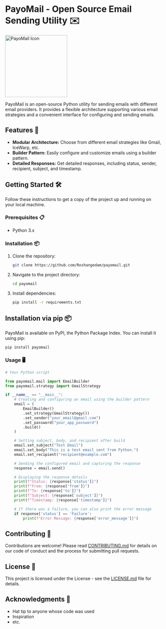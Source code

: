 # PayoMail - Open Source Email Sending Utility ✉️

<img src="/payomail/images//icon.png" alt="PayoMail Icon" width="200">


PayoMail is an open-source Python utility for sending emails with different email providers. It provides a flexible architecture supporting various email strategies and a convenient interface for configuring and sending emails.

## Features 🚀

- **Modular Architecture:** Choose from different email strategies like Gmail, IceWarp, etc.
- **Builder Pattern:** Easily configure and customize emails using a builder pattern.
- **Detailed Responses:** Get detailed responses, including status, sender, recipient, subject, and timestamp.

## Getting Started 🛠️

Follow these instructions to get a copy of the project up and running on your local machine.

### Prerequisites 📋

- Python 3.x

### Installation 📦

1. Clone the repository:

    ```bash
    git clone https://github.com/Roshangedam/payomail.git
    ```

2. Navigate to the project directory:

    ```bash
    cd payomail
    ```

3. Install dependencies:

    ```bash
    pip install -r requirements.txt
    ```

## Installation via pip 📦

PayoMail is available on PyPI, the Python Package Index. You can install it using pip:

```bash
pip install payomail
```
### Usage 🖥️

```python
# Your Python script

from payomail.mail import EmailBuilder
from payomail.strategy import GmailStrategy

if __name__ == "__main__":
    # Creating and configuring an email using the builder pattern
    email = (
        EmailBuilder()
        .set_strategy(GmailStrategy())
        .set_sender("your_email@gmail.com")
        .set_password("your_app_password")
        .build()
    )

    # Setting subject, body, and recipient after build
    email.set_subject("Test Email")
    email.set_body("This is a test email sent from Python.")
    email.set_recipient("recipient@example.com")

    # Sending the configured email and capturing the response
    response = email.send()

    # Displaying the response details
    print(f"Status: {response['status']}")
    print(f"From: {response['from']}")
    print(f"To: {response['to']}")
    print(f"Subject: {response['subject']}")
    print(f"Timestamp: {response['timestamp']}")

    # If there was a failure, you can also print the error message
    if response['status'] == 'Failure':
        print(f"Error Message: {response['error_message']}")


```
## Contributing 🤝

Contributions are welcome! Please read [CONTRIBUTING.md](CONTRIBUTING.md) for details on our code of conduct and the process for submitting pull requests.

## License 📄

This project is licensed under the  License - see the [LICENSE.md](LICENSE.md) file for details.

## Acknowledgments 🙌

- Hat tip to anyone whose code was used
- Inspiration
- etc.
